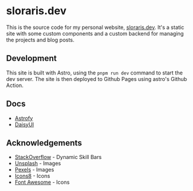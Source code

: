 # sloraris.dev

This is the source code for my personal website, [sloraris.dev](https://sloraris.dev). It's a static site with some custom components and a custom backend for managing the projects and blog posts.

## Development

This site is built with Astro, using the `pnpm run dev` command to start the dev server. The site is then deployed to Github Pages using astro's Github Action.

## Docs
- [Astrofy](https://github.com/manuelernestog/astrofy)
- [DaisyUI](https://daisyui.com/docs/install)

## Acknowledgements
- [StackOverflow](https://stackoverflow.com/a/66952263) - Dynamic Skill Bars
- [Unsplash](https://unsplash.com/) - Images
- [Pexels](https://pexels.com/) - Images
- [Icons8](https://icons8.com/) - Icons
- [Font Awesome](https://fontawesome.com/) - Icons
